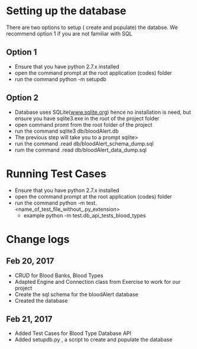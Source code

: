
# Setting up the database
There are two options to setup ( create and populate) the databse. We recommend option 1 if you are not familiar with SQL

##  Option 1

* Ensure that you have python 2.7.x installed 
* open the command prompt at the root application (codes) folder
* run the command python -m setupdb

##  Option 2

* Database uses SQLite(www.sqlite.org) hence no installation is need, but ensure you have sqlite3.exe in the root of the project folder
* open command promt from the root folder of the project
* run the command sqlite3 db/bloodAlert.db   
* The previous step will take you to a prompt sqlite>
* run the command .read db/bloodAlert_schema_dump.sql
* rum the command .read db/bloodAlert_data_dump.sql

# Running Test Cases

* Ensure that you have python 2.7.x installed 
* open the command prompt at the root application (codes) folder
* run the command python -m test.<name_of_test_file_without_.py_extension>
    * example python -m test.db_api_tests_blood_types


# Change logs

## Feb 20, 2017
* CRUD for Blood Banks, Blood Types
* Adapted Engine and Connection class from Exercise to work for our project
* Create the sql schema for the bloodAlert database
* Created the database

## Feb 21, 2017
*  Added Test Cases for Blood Type Database API
*  Added setupdb.py , a script to create and populate the database


